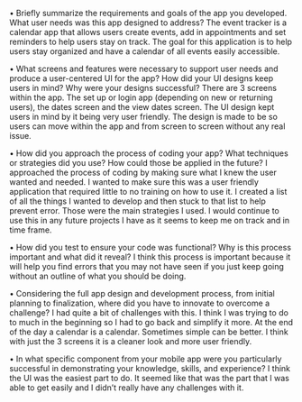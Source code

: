 •	Briefly summarize the requirements and goals of the app you developed. What user needs was this app designed to address?
The event tracker is a calendar app that allows users create events, add in appointments and set reminders to help users stay on track.  The goal for this application is to help users stay organized and have a calendar of all events easily accessible.  

•	What screens and features were necessary to support user needs and produce a user-centered UI for the app? How did your UI designs keep users in mind? Why were your designs successful?
There are 3 screens within the app.  The set up or login app (depending on new or returning users), the dates screen and the view dates screen.  The UI design kept users in mind by it being very user friendly.  The design is made to be so users can move within the app and from screen to screen without any real issue. 

•	How did you approach the process of coding your app? What techniques or strategies did you use? How could those be applied in the future?
I approached the process of coding by making sure what I knew the user wanted and needed.  I wanted to make sure this was a user friendly application that required little to no training on how to use it.  I created a list of all the things I wanted to develop and then stuck to that list to help prevent error.  Those were the main strategies I used.  I would continue to use this in any future projects I have as it seems to keep me on track and in time frame. 

•	How did you test to ensure your code was functional? Why is this process important and what did it reveal?
I think this process is important because it will help you find errors that you may not have seen if you just keep going without an outline of what you should be doing.  

•	Considering the full app design and development process, from initial planning to finalization, where did you have to innovate to overcome a challenge?
I had quite a bit of challenges with this.  I think I was trying to do to much in the beginning so I had to go back and simplify it more.  At the end of the day a calendar is a calendar.  Sometimes simple can be better. I think with just the 3 screens it is a cleaner look and more user friendly.

•	In what specific component from your mobile app were you particularly successful in demonstrating your knowledge, skills, and experience?
I think the UI was the easiest part to do.  It seemed like that was the part that I was able to get easily and I didn’t really have any challenges with it. 
